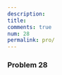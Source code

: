 ```yaml
---
description: 
title: 
comments: true
num: 28
permalink: pro/
---
```

<div class='problem'>
<h3>Problem 28</h3>
<p>

</p></div>
